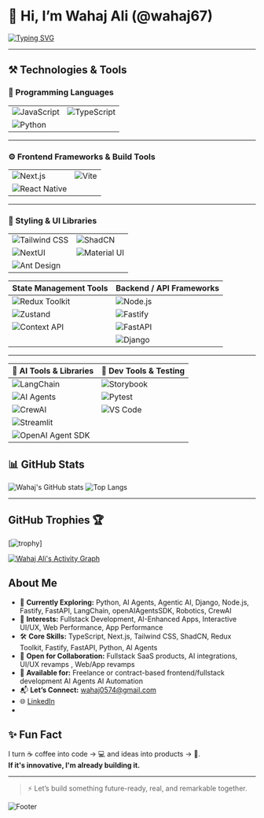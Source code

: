 # 👋 Hi, I’m Wahaj Ali (@wahaj67)


[![Typing SVG](https://readme-typing-svg.herokuapp.com?font=Fira+Code&size=22&pause=1000&center=true&width=650&lines=Associate+Software+Engineer;JS%2FTS+%7C+React+Native+%7C+Next.js+%7C+Python+%7C+AI-Assisted+Dev;+Learning+Generative+AI%2C+AI+Agents%2C+Cloud+%26+Robotics)](https://github.com/wahaj67)

---

## ⚒️ Technologies & Tools

### 🧠 Programming Languages
| | |
|---|---|
| ![JavaScript](https://img.shields.io/badge/JavaScript-F7DF1E?logo=javascript&logoColor=black) | ![TypeScript](https://img.shields.io/badge/TypeScript-007ACC?logo=typescript&logoColor=white) |
| ![Python](https://img.shields.io/badge/Python-3776AB?logo=python&logoColor=white) | |

---

### ⚙️ Frontend Frameworks & Build Tools
| | |
|---|---|
| ![Next.js](https://img.shields.io/badge/Next.js-000?logo=nextdotjs&logoColor=white) | ![Vite](https://img.shields.io/badge/Vite-646CFF?logo=vite&logoColor=white) |
| ![React Native](https://img.shields.io/badge/React_Native-20232A?logo=react&logoColor=61DAFB) | |

---

### 🎨 Styling & UI Libraries
| | |
|---|---|
| ![Tailwind CSS](https://img.shields.io/badge/Tailwind_CSS-38B2AC?logo=tailwind-css&logoColor=white) | ![ShadCN](https://img.shields.io/badge/ShadCN_UI-121212?logo=shadcnui&logoColor=white) |
| ![NextUI](https://img.shields.io/badge/NextUI-000000?logo=vercel&logoColor=white) | ![Material UI](https://img.shields.io/badge/MUI-007FFF?logo=mui&logoColor=white) |
| ![Ant Design](https://img.shields.io/badge/AntDesign-0170FE?logo=antdesign&logoColor=white) | |



| State Management Tools                     | Backend / API Frameworks                                                             |
| ------------------------------------------ | ------------------------------------------------------------------------------------- |
| ![Redux Toolkit](https://img.shields.io/badge/Redux_Toolkit-764ABC?logo=redux&logoColor=white) | ![Node.js](https://img.shields.io/badge/Node.js-339933?logo=nodedotjs&logoColor=white) |
| ![Zustand](https://img.shields.io/badge/Zustand-000000?logo=zustand&logoColor=white)           | ![Fastify](https://img.shields.io/badge/Fastify-000000?logo=fastify&logoColor=white)   |
| ![Context API](https://img.shields.io/badge/Context_API-0078D7?logo=react&logoColor=white)     | ![FastAPI](https://img.shields.io/badge/FastAPI-009688?logo=fastapi&logoColor=white)   |
|                                                | ![Django](https://img.shields.io/badge/Django-092E20?logo=django&logoColor=white)     |

---

| 🧠 AI Tools & Libraries                         | 🧪 Dev Tools & Testing                                                                  |
| ---------------------------------------------- | --------------------------------------------------------------------------------------- |
| ![LangChain](https://img.shields.io/badge/LangChain-000000?logo=langchain&logoColor=white)     | ![Storybook](https://img.shields.io/badge/Storybook-FF4785?logo=storybook&logoColor=white) |
| ![AI Agents](https://img.shields.io/badge/AI_Agents-8A2BE2?logo=openai&logoColor=white)         | ![Pytest](https://img.shields.io/badge/Pytest-3776AB?logo=python&logoColor=white)         |
| ![CrewAI](https://img.shields.io/badge/CrewAI-000?logo=github&logoColor=white)                  | ![VS Code](https://img.shields.io/badge/VSCode-007ACC?logo=visualstudiocode&logoColor=white) |
| ![Streamlit](https://img.shields.io/badge/Streamlit-FF4B4B?logo=streamlit&logoColor=white)      |                                                                                           |
| ![OpenAI Agent SDK](https://img.shields.io/badge/OpenAI_Agent_SDK-333?logo=openai&logoColor=white) |                                                                                           |


## 📊 GitHub Stats

![Wahaj's GitHub stats](https://github-readme-stats.vercel.app/api?username=wahaj67&show_icons=true&theme=radical)
![Top Langs](https://github-readme-stats.vercel.app/api/top-langs/?username=wahaj67&layout=compact&theme=radical)

---


## GitHub Trophies 🏆

[![trophy](https://github-trophies.vercel.app/?username=wahaj67&theme=dark_lover&margin-w=4)]




[![Wahaj Ali's Activity Graph](https://github-readme-activity-graph.vercel.app/graph?username=wahaj67&radius=18&theme=github-dark&area=true&order=6&hide_title=false&custom_title=WahajAli's%20_Profile)](https://github.com/wahaj67)


## About Me
- 🌱 **Currently Exploring:** Python, AI Agents, Agentic AI, Django, Node.js, Fastify, FastAPI, LangChain, openAIAgentsSDK, Robotics, CrewAI
- 🧠 **Interests:** Fullstack Development, AI-Enhanced Apps, Interactive UI/UX, Web Performance, App Performance
- 🛠️ **Core Skills:** TypeScript, Next.js, Tailwind CSS, ShadCN, Redux Toolkit, Fastify, FastAPI, Python, AI Agents
- 🤝 **Open for Collaboration:** Fullstack SaaS products, AI integrations, UI/UX revamps , Web/App revamps
- 💼 **Available for:** Freelance or contract-based frontend/fullstack development AI Agents AI Automation
- 📬 **Let’s Connect:** wahaj0574@gmail.com
- 🌐 [LinkedIn](https://www.linkedin.com/in/wahaj-ali-b3b7a72b5/)
- 

## ✨ Fun Fact

I turn ☕ coffee into code → 💻 and ideas into products → 🚀.  
**If it's innovative, I'm already building it.**

---

> ⚡ Let’s build something future-ready, real, and remarkable together.


![Footer](https://capsule-render.vercel.app/api?type=waving&color=gradient&height=60&section=footer)
